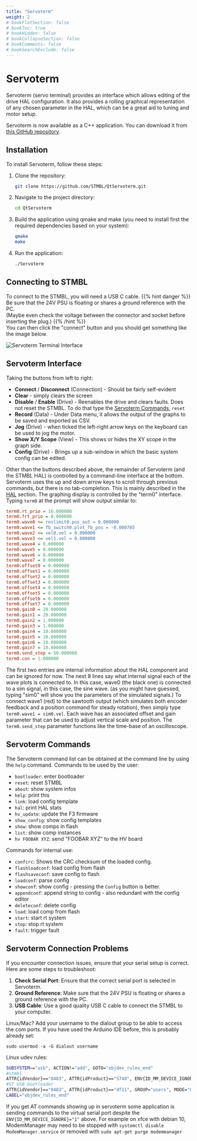 ```yaml
---
title: "Servoterm"
weight: 2
# bookFlatSection: false
# bookToc: true
# bookHidden: false
# bookCollapseSection: false
# bookComments: false
# bookSearchExclude: false
---
```


# Servoterm

Servoterm (servo terminal) provides an interface which allows editing of the drive HAL configuration. It also provides a rolling graphical representation of any chosen parameter in the HAL, which can be a great aid to tuning and motor setup.

Servoterm is now available as a C++ application. You can download it from [this GitHub repository](https://github.com/STMBL/QtServoterm).  

## Installation

To install Servoterm, follow these steps:

1. Clone the repository:
   ```sh
   git clone https://github.com/STMBL/QtServoterm.git
   ```

2. Navigate to the project directory:
   ```sh
   cd QtServoterm
   ```

3. Build the application using qmake and make (you need to install first the required dependencies based on your system):
   ```sh
   qmake
   make
   ```

4. Run the application:
   ```sh
   ./Servoterm
   ```

## Connecting to STMBL

To connect to the STMBL, you will need a USB C cable. 
{{% hint danger %}}
Be sure that the 24V PSU is floating or shares a ground reference with the PC.  
(Maybe even check the voltage between the connector and socket before inserting the plug.)
{{% /hint %}}  
You can then click the "connect" button and you should get something like the image below.  

![Servoterm Terminal Interface](/stmbl/images/servoterm.png)

## Servoterm Interface

Taking the buttons from left to right:

* **Connect** / **Disconnect** (Connection) - Should be fairly self-evident
* **Clear** - simply clears the screen
* **Disable** / **Enable** (Drive) - Reenables the drive and clears faults. Does not reset the STMBL. To do that type the [Servoterm Commands](/docs/getting_started/servoterm/#servoterm-commands), `reset`
* **Record** (Data) - Under Data menu, it allows the output of the graphs to be saved and exported as CSV.
* **Jog** (Drive) - when ticked the left-right arrow keys on the keyboard can be used to jog the motor.
* **Show X/Y Scope** (View) - This shows or hides the XY scope in the graph side.
* **Config** (Drive) - Brings up a sub-window in which the basic system config can be edited.

Other than the buttons described above, the remainder of Servoterm (and the STMBL HAL) is controlled by a command-line interface at the bottom. Servoterm uses the up and down arrow keys to scroll through previous commands, but there is no tab-completion. This is mainly described in the [HAL](/docs/introduction/#hal-hardware-abstraction-layer) section. The graphing display is controlled by the "term0" interface. Typing `term0` at the prompt will show output similar to:

```ini
term0.rt_prio = 16.000000
term0.frt_prio = 0.000000
term0.wave0 <= reslimit0.pos_out = 0.000000
term0.wave1 <= fb_switch0.plot_fb_pos = -0.000785
term0.wave2 <= vel0.vel = 0.000000
term0.wave3 <= vel1.vel = 0.000000
term0.wave4 = 0.000000
term0.wave5 = 0.000000
term0.wave6 = 0.000000
term0.wave7 = 0.000000
term0.offset0 = 0.000000
term0.offset1 = 0.000000
term0.offset2 = 0.000000
term0.offset3 = 0.000000
term0.offset4 = 0.000000
term0.offset5 = 0.000000
term0.offset6 = 0.000000
term0.offset7 = 0.000000
term0.gain0 = 20.000000
term0.gain1 = 20.000000
term0.gain2 = 1.000000
term0.gain3 = 1.000000
term0.gain4 = 10.000000
term0.gain5 = 10.000000
term0.gain6 = 10.000000
term0.gain7 = 10.000000
term0.send_step = 50.000000
term0.con = 1.000000
```  

The first two entries are internal information about the HAL component and can be ignored for now. The next 8 lines say what internal signal each of the wave plots is connected to. In this case, wave0 (the black one) is connected to a sim signal, in this case, the sine wave. (as you might have guessed, typing "sim0" will show you the parameters of the simulated signals.) To connect wave1 (red) to the sawtooth output (which simulates both encoder feedback and a position command for steady rotation), then simply type `term0.wave1 = sim0.vel`. Each wave has an associated offset and gain parameter that can be used to adjust vertical scale and position. The `term0.send_step` parameter functions like the time-base of an oscilloscope.

## Servoterm Commands

The Servoterm command list can be obtained at the command line by using the `help` command. Commands to be used by the user:

* `bootloader`: enter bootloader
* `reset`: reset STMBL
* `about`: show system infos
* `help`: print this
* `link`: load config template
* `hal`: print HAL stats
* `hv_update`: update the F3 firmware
* `show_config`: show config templates
* `show`: show comps in flash
* `list`: show comp instances
* `hv FOOBAR XYZ`: send "FOOBAR XYZ" to the HV board

Commands for internal use:

* `confcrc`: Shows the CRC checksum of the loaded config.
* `flashloadconf`: load config from flash
* `flashsaveconf`: save config to flash
* `loadconf`: parse config
* `showconf`: show config - pressing the `Config` button is better.
* `appendconf`: append string to config - also redundant with the config editor
* `deleteconf`: delete config
* `load`: load comp from flash
* `start`: start rt system
* `stop`: stop rt system
* `fault`: trigger fault

## Servoterm Connection Problems

If you encounter connection issues, ensure that your serial setup is correct. Here are some steps to troubleshoot:

1. **Check Serial Port**: Ensure that the correct serial port is selected in Servoterm.
2. **Ground Reference**: Make sure that the 24V PSU is floating or shares a ground reference with the PC.
3. **USB Cable**: Use a good quality USB C cable to connect the STMBL to your computer.


Linux/Mac? Add your username to the dialout group to be able to access the com ports. If you have used the Arduino IDE before, this is probably already set:

```
sudo usermod -a -G dialout username

```

Linux udev rules:

```sh
SUBSYSTEM=="usb", ACTION!="add", GOTO="objdev_rules_end"
#stmbl
ATTR{idVendor}=="0483", ATTR{idProduct}=="5740", ENV{ID_MM_DEVICE_IGNORE}="1", GROUP="users", MODE="0666"
#ST USB bootloader
ATTR{idVendor}=="0483", ATTR{idProduct}=="df11", GROUP="users", MODE="0666"
LABEL="objdev_rules_end"

```

If you get AT commands showing up in servoterm some application is sending commands to the virtual serial port despite the `ENV{ID_MM_DEVICE_IGNORE}="1"` above. For example on xfce with debian 10, ModemManager may need to be stopped with `systemctl disable ModemManager.service` or removed with `sudo apt-get purge modemmanager`